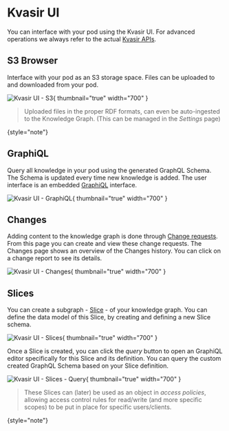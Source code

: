 # Kvasir UI

You can interface with your pod using the Kvasir UI. For advanced operations we always refer to the actual 
[Kvasir APIs](API-Reference.md).

## S3 Browser
Interface with your pod as an S3 storage space. Files can be uploaded to and downloaded from your pod. 

![Kvasir UI - S3](ui_s3.png){ thumbnail="true" width="700" }

>Uploaded files in the proper RDF formats, can even be auto-ingested to the Knowledge Graph. (This can be managed in the
>_Settings_ page)
> 
{style="note"}


## GraphiQL
Query all knowledge in your pod using the generated GraphQL Schema. The Schema is updated every time new knowledge is 
added. The user interface is an embedded [GraphiQL](https://github.com/graphql/graphiql) interface.

![Kvasir UI - GraphiQL](ui_graphiql.png){ thumbnail="true" width="700" }

## Changes
Adding content to the knowledge graph is done through [Change requests](Changes.md). From this page you can create and 
view these change requests. The Changes page shows an overview of the Changes history. You can click on a change report 
to see its details.

![Kvasir UI - Changes](ui_changes.png){ thumbnail="true" width="700" }

## Slices
You can create a subgraph - [Slice](Slices.md) - of your knowledge graph. You can define the data model of this Slice,
by creating and defining a new Slice schema. 

![Kvasir UI - Slices](ui_slices.png){ thumbnail="true" width="700" }

Once a Slice is created, you can click the _query_ button to open an GraphiQL editor specifically for this Slice and 
its definition. You can query the custom created GraphQL Schema based on your Slice definition.

![Kvasir UI - Slices - Query](ui_slices_query.png){ thumbnail="true" width="700" }

> These Slices can (later) be used as an object in _access policies_, allowing access control rules for read/write (and 
> more specific scopes) to be put in place for specific users/clients.
> 
{style="note"}
